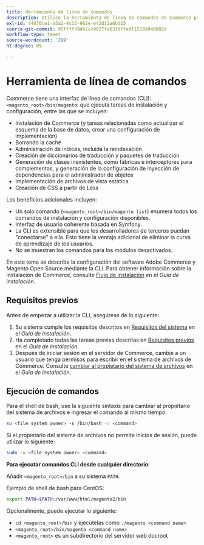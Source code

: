 ```yaml
---
title: Herramienta de línea de comandos
description: Utilice la herramienta de línea de comandos de Commerce para ejecutar las tareas de instalación y configuración.
exl-id: 44470ce1-a5a2-4c12-962e-e42d11a6bd15
source-git-commit: 95ffff39d82cc9027fa633dffedf15193040802d
workflow-type: tm+mt
source-wordcount: '299'
ht-degree: 0%

---
```


# Herramienta de línea de comandos

Commerce tiene una interfaz de línea de comandos (CLI):`<magento_root>/bin/magento`: que ejecuta tareas de instalación y configuración, entre las que se incluyen:

- Instalación de Commerce (y tareas relacionadas como actualizar el esquema de la base de datos, crear una configuración de implementación)
- Borrando la caché
- Administración de índices, incluida la reindexación
- Creación de diccionarios de traducción y paquetes de traducción
- Generación de clases inexistentes, como fábricas e interceptores para complementos, y generación de la configuración de inyección de dependencias para el administrador de objetos
- Implementación de archivos de vista estática
- Creación de CSS a partir de Less

Los beneficios adicionales incluyen:

- Un solo comando (`<magento_root>/bin/magento list`) enumera todos los comandos de instalación y configuración disponibles.
- Interfaz de usuario coherente basada en Symfony.
- La CLI es extensible para que los desarrolladores de terceros puedan &quot;conectarse&quot; a ella. Esto tiene la ventaja adicional de eliminar la curva de aprendizaje de los usuarios.
- No se muestran los comandos para los módulos desactivados.

En este tema se describe la configuración del software Adobe Commerce y Magento Open Source mediante la CLI. Para obtener información sobre la instalación de Commerce, consulte [Flujo de instalación](../../installation/overview.md) en el _Guía de instalación_.

## Requisitos previos

Antes de empezar a utilizar la CLI, asegúrese de lo siguiente:

1. Su sistema cumple los requisitos descritos en [Requisitos del sistema](../../installation/system-requirements.md) en el _Guía de instalación_.
1. Ha completado todas las tareas previas descritas en [Requisitos previos](../../installation/prerequisites/overview.md) en el _Guía de instalación_.
1. Después de iniciar sesión en el servidor de Commerce, cambie a un usuario que tenga permisos para escribir en el sistema de archivos de Commerce. Consulte [cambiar al propietario del sistema de archivos](../../installation/prerequisites/file-system/overview.md) en el _Guía de instalación_.

## Ejecución de comandos

Para el shell de bash, use la siguiente sintaxis para cambiar al propietario del sistema de archivos e ingresar el comando al mismo tiempo:

```bash
su <file system owner> -s /bin/bash -c <command>
```

Si el propietario del sistema de archivos no permite inicios de sesión, puede utilizar lo siguiente:

```bash
sudo -u <file system owner> <command>
```

**Para ejecutar comandos CLI desde cualquier directorio**:

Añadir `<magento_root>/bin` a su sistema `PATH`.

Ejemplo de shell de bash para CentOS:

```bash
export PATH=$PATH:/var/www/html/magento2/bin
```

Opcionalmente, puede ejecutar lo siguiente:

- `cd <magento_root>/bin` y ejecútelas como `./magento <command name>`
- `<magento_root>/bin/magento <command name>`
- `<magento_root>` es un subdirectorio del servidor web docroot
